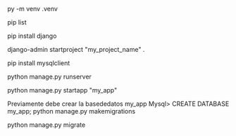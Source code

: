 py -m venv .venv

pip list

pip install django

django-admin startproject "my_project_name" .

pip install mysqlclient

python manage.py runserver

python manage.py startapp "my_app"

Previamente debe crear la basededatos my_app
Mysql> CREATE DATABASE my_app;
python manage.py makemigrations

python manage.py migrate
